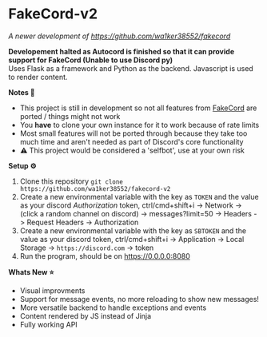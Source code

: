 # FakeCord-v2
*A newer development of https://github.com/wa1ker38552/fakecord*

**Developement halted as Autocord is finished so that it can provide support for FakeCord (Unable to use Discord py)** <br>
Uses Flask as a framework and Python as the backend. Javascript is used to render content.

**Notes 📝**
- This project is still in development so not all features from [FakeCord](https://github.com/wa1ker38552/fakecord) are ported / things might not work
- You **have** to clone your own instance for it to work because of rate limits
- Most small features will not be ported through because they take too much time and aren't needed as part of Discord's core functionality
- ⚠️ This project would be considered a 'selfbot', use at your own risk

**Setup ⚙️**
1. Clone this repository `git clone https://github.com/wa1ker38552/fakecord-v2`
2. Create a new environmental variable with the key as `TOKEN` and the value as your discord *Authorization* token, ctrl/cmd+shift+i -> Network -> (click a random channel on discord) -> messages?limit=50 -> Headers -> Request Headers -> Authorization
3. Create a new environmental variable with the key as `SBTOKEN` and the value as your discord token, ctrl/cmd+shift+i -> Application -> Local Storage -> `https://discord.com` -> token
4. Run the program, should be on https://0.0.0.0:8080

**Whats New ⭐**
- Visual improvments
- Support for message events, no more reloading to show new messages!
- More versatile backend to handle exceptions and events
- Content rendered by JS instead of Jinja
- Fully working API
